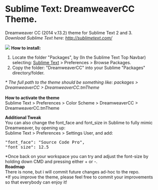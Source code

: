 Sublime Text: DreamweaverCC Theme.
==================================

Dreamweaver CC (2014 v.13.2) theme for Sublime Text 2 and 3.<br>
<i>Download Sublime Text here: <a href="http://sublimetext.com/" target="_blank">http://sublimetext.com/</a></i>

<img src="https://github.com/chonohegelund/Sublime-Text-Theme-DreamweaverCC/blob/master/screenshot.jpg?raw=true">
<strong>How to install:</strong><br>
<ol>
	<li>Locate the folder "Packages", by (In the Sublime Text Top Navbar) selecting: <u>Sublime Text</u> > Preferences > Browse Packages.</li>
	<li>Copy the folder: "DreamweaverCC" into your Sublime "Packages" directory/folder.</li>
</ol>
<i>* The full path to the theme should be something like: packages > DreamweaverCC > DreamweaverCC.tmTheme</i>
<br>
<br>
<strong>How to activate the theme</strong><br>
Sublime Text > Preferences > Color Scheme > DreamweaverCC > DreamweaverCC.tmTheme

<strong>Additional Tweak</strong><br>
You can also change the font_face and font_size in Sublime to fully mimic Dreamweaver, by opening up:<br>
Sublime Text > Preferences > Settings User, and add:
<pre>
"font_face": "Source Code Pro",
"font_size": 12.5
</pre>
*Once back on your workspace you can try and adjust the font-size by holding down CMD and pressing either + or -.
<br>
<strong>Roadmap</strong><br>
There is none, but i will commit future changes ad-hoc to the repo.<br>
*If you improve the theme, please feel free to commit your improvements so that everybody can enjoy it!

